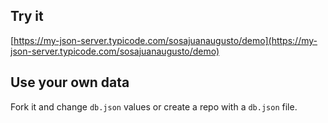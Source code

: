 ## Try it

[https://my-json-server.typicode.com/sosajuanaugusto/demo](https://my-json-server.typicode.com/sosajuanaugusto/demo)

## Use your own data

Fork it and change `db.json` values or create a repo with a `db.json` file.
